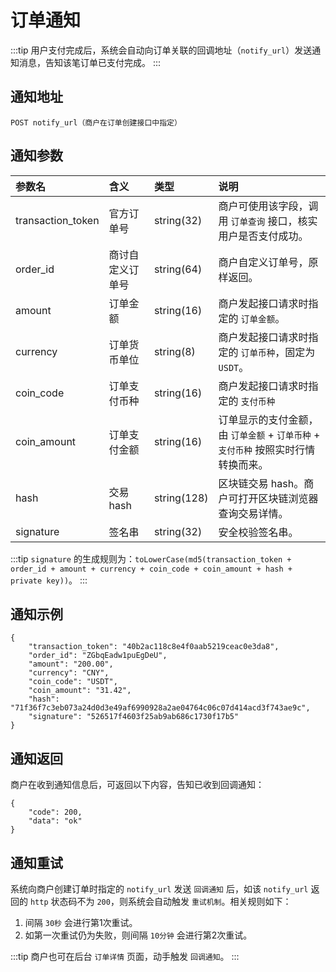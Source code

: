 # 订单通知

:::tip
用户支付完成后，系统会自动向订单关联的回调地址（`notify_url`）发送通知消息，告知该笔订单已支付完成。
:::

## 通知地址
```shell:no-line-numbers
POST notify_url（商户在订单创建接口中指定）
```

## 通知参数
参数名 | 含义 | 类型 | 说明
:-|:-|:-|:-
transaction_token | 官方订单号 | string(32) | 商户可使用该字段，调用 `订单查询` 接口，核实用户是否支付成功。
order_id | 商讨自定义订单号 | string(64) | 商户自定义订单号，原样返回。
amount | 订单金额 | string(16) | 商户发起接口请求时指定的 `订单金额`。
currency | 订单货币单位 | string(8) | 商户发起接口请求时指定的 `订单币种`，固定为 `USDT`。
coin_code | 订单支付币种 | string(16) | 商户发起接口请求时指定的 `支付币种`
coin_amount | 订单支付金额 | string(16) | 订单显示的支付金额，由 `订单金额` + `订单币种` + `支付币种` 按照实时行情转换而来。
hash | 交易 hash | string(128) | 区块链交易 hash。商户可打开区块链浏览器查询交易详情。
signature | 签名串 | string(32) | 安全校验签名串。

:::tip
`signature` 的生成规则为：`toLowerCase(md5(transaction_token + order_id + amount + currency + coin_code + coin_amount + hash + private key))`。
::: 

## 通知示例

```json:no-line-numbers
{
    "transaction_token": "40b2ac118c8e4f0aab5219ceac0e3da8",
    "order_id": "ZGbqEadw1puEgDeU",
    "amount": "200.00",
    "currency": "CNY",
    "coin_code": "USDT",
    "coin_amount": "31.42",
    "hash": "71f36f7c3eb073a24d0d3e49af6990928a2ae04764c06c07d414acd3f743ae9c",
    "signature": "526517f4603f25ab9ab686c1730f17b5"
}
```
    
## 通知返回

商户在收到通知信息后，可返回以下内容，告知已收到回调通知：

```json:no-line-numbers
{
    "code": 200,
    "data": "ok"
}
```

## 通知重试

系统向商户创建订单时指定的 `notify_url` 发送 `回调通知` 后，如该 `notify_url` 返回的 `http` 状态码不为 `200`，则系统会自动触发 `重试机制`。相关规则如下：

1. 间隔 `30秒` 会进行第1次重试。
2. 如第一次重试仍为失败，则间隔 `10分钟` 会进行第2次重试。

:::tip
商户也可在后台 `订单详情` 页面，动手触发 `回调通知`。
:::